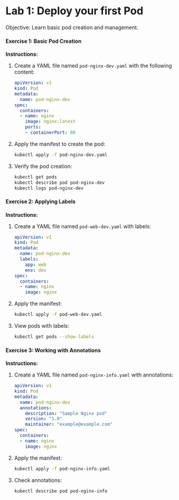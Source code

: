 # Lab 1: Deploy your first Pod

Objective: Learn basic pod creation and management.


#### Exercise 1: Basic Pod Creation

**Instructions:**

1. Create a YAML file named `pod-nginx-dev.yaml` with the following content:

    ```yaml
    apiVersion: v1
    kind: Pod
    metadata:
      name: pod-nginx-dev
    spec:
      containers:
      - name: nginx
        image: nginx:latest
        ports:
        - containerPort: 80
    ```

2. Apply the manifest to create the pod:

    ```bash
    kubectl apply -f pod-nginx-dev.yaml
    ```

3. Verify the pod creation:

    ```bash
    kubectl get pods
    kubectl describe pod pod-nginx-dev
    kubectl logs pod-nginx-dev
    ```

#### Exercise 2: Applying Labels

**Instructions:**

1. Create a YAML file named `pod-web-dev.yaml` with labels:

    ```yaml
    apiVersion: v1
    kind: Pod
    metadata:
      name: pod-nginx-dev
      labels:
        app: web
        env: dev
    spec:
      containers:
      - name: nginx
        image: nginx
    ```

2. Apply the manifest:

    ```bash
    kubectl apply -f pod-web-dev.yaml
    ```

3. View pods with labels:

    ```bash
    kubectl get pods --show-labels
    ```

#### Exercise 3: Working with Annotations

**Instructions:**

1. Create a YAML file named `pod-nginx-info.yaml` with annotations:

    ```yaml
    apiVersion: v1
    kind: Pod
    metadata:
      name: pod-nginx-dev
      annotations:
        description: "Sample Nginx pod"
        version: "1.0"
        maintainer: "example@example.com"
    spec:
      containers:
      - name: nginx
        image: nginx
    ```

2. Apply the manifest:

    ```bash
    kubectl apply -f pod-nginx-info.yaml
    ```

3. Check annotations:

    ```bash
    kubectl describe pod pod-nginx-info
    ```
